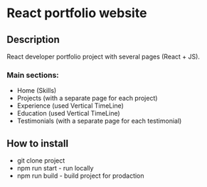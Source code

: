 # React portfolio website

## Description
React developer portfolio project with several pages (React + JS). 

### Main sections: 
- Home (Skills)
- Projects (with a separate page for each project)
- Experience (used Vertical TimeLine)
- Education (used Vertical TimeLine)
- Testimonials (with a separate page for each testimonial)

## How to install

- git clone project
- npm run start - run locally
- npm run build - build project for prodaction
